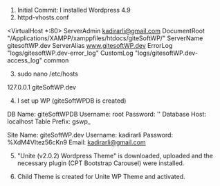 1. Initial Commit: I installed Wordpress 4.9
2. httpd-vhosts.conf

<VirtualHost *:80>
    ServerAdmin kadirarli@gmail.com
    DocumentRoot "/Applications/XAMPP/xamppfiles/htdocs/giteSoftWP/"
    ServerName gitesoftWP.dev
    ServerAlias www.gitesoftWP.dev
    ErrorLog "logs/gitesoftWP.dev-error_log"
    CustomLog "logs/gitesoftWP.dev-access_log" common
</VirtualHost>

3. sudo nano /etc/hosts

127.0.0.1       giteSoftWP.dev

4. I set up WP (giteSoftWPDB is created)

DB Name: giteSoftWPDB
Username: root
Password: ''
Database Host: localhost
Table Prefix: gswp_

Site Name: giteSoftWP.dev
Username: kadirarli
Password: %XdM4VItez56cKn9
Email: kadirarli@gmail.com

5. "Unite (v2.0.2) Wordpress Theme" is downloaded, uploaded and the necessary plugin (CPT Bootstrap Carousel) were installed.

6. Child Theme is created for Unite WP Theme and activated.
